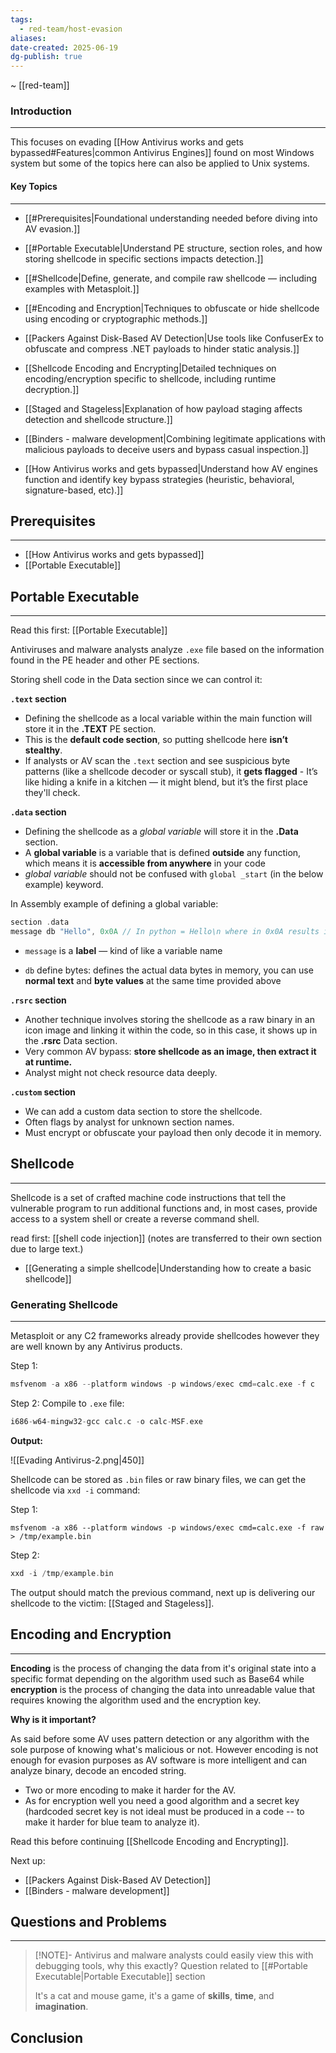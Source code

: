 ```yaml
---
tags:
  - red-team/host-evasion
aliases: 
date-created: 2025-06-19
dg-publish: true
---
```

~ [[red-team]]
### Introduction 
---
This focuses on evading [[How Antivirus works and gets bypassed#Features|common Antivirus Engines]] found on most Windows system but some of the topics here can also be applied to Unix systems.
#### Key Topics
---
- [[#Prerequisites|Foundational understanding needed before diving into AV evasion.]]
- [[#Portable Executable|Understand PE structure, section roles, and how storing shellcode in specific sections impacts detection.]]

- [[#Shellcode|Define, generate, and compile raw shellcode — including examples with Metasploit.]]

- [[#Encoding and Encryption|Techniques to obfuscate or hide shellcode using encoding or cryptographic methods.]]

- [[Packers Against Disk-Based AV Detection|Use tools like ConfuserEx to obfuscate and compress .NET payloads to hinder static analysis.]]

- [[Shellcode Encoding and Encrypting|Detailed techniques on encoding/encryption specific to shellcode, including runtime decryption.]]

- [[Staged and Stageless|Explanation of how payload staging affects detection and shellcode structure.]]
- [[Binders - malware development|Combining legitimate applications with malicious payloads to deceive users and bypass casual inspection.]]

- [[How Antivirus works and gets bypassed|Understand how AV engines function and identify key bypass strategies (heuristic, behavioral, signature-based, etc).]]
## Prerequisites
---
- [[How Antivirus works and gets bypassed]]
- [[Portable Executable]]
## Portable Executable
---
Read this first: [[Portable Executable]]

Antiviruses and malware analysts analyze `.exe` file based on the information found in the PE header and other PE sections.

Storing shell code in the Data section since we can control it:

**`.text` section**

- Defining the shellcode as a local variable within the main function will store it in the **.TEXT** PE section.  
- This is the **default code section**, so putting shellcode here **isn’t stealthy**.
- If analysts or AV scan the `.text` section and see suspicious byte patterns (like a shellcode decoder or syscall stub), it **gets flagged** - It’s like hiding a knife in a kitchen — it might blend, but it’s the first place they'll check.

**`.data` section**

- Defining the shellcode as a _global variable_ will store it in the **.Data** section.
- A **global variable** is a variable that is defined **outside** any function, which means it is **accessible from anywhere** in your code
- _global variable_ should not be confused with `global _start` (in the below example) keyword.

In Assembly example of defining a global variable:

```C
section .data
message db "Hello", 0x0A // In python = Hello\n where in 0x0A results into newline character.
```

- `message` is a **label** — kind of like a variable name
    
- `db`  define bytes: defines the actual data bytes in memory, you can use **normal text** and **byte values** at the same time provided above


**`.rsrc` section**

- Another technique involves storing the shellcode as a raw binary in an icon image and linking it within the code, so in this case, it shows up in the **.rsrc** Data section. 
- Very common AV bypass: **store shellcode as an image, then extract it at runtime.**
- Analyst might not check resource data deeply.

**`.custom` section**

- We can add a custom data section to store the shellcode.
- Often flags by analyst for unknown section names.
- Must encrypt or obfuscate your payload then only decode it in memory.
## Shellcode
---
Shellcode is a set of crafted machine code instructions that tell the vulnerable program to run additional functions and, in most cases, provide access to a system shell or create a reverse command shell.

read first: [[shell code injection]] (notes are transferred to their own section due to large text.)

- [[Generating a simple shellcode|Understanding how to create a basic shellcode]]
### Generating Shellcode
---
Metasploit or any C2 frameworks already provide shellcodes however they are well known by any Antivirus products.

Step 1: 
```C
msfvenom -a x86 --platform windows -p windows/exec cmd=calc.exe -f c
```

Step 2: Compile to `.exe` file:

```C
i686-w64-mingw32-gcc calc.c -o calc-MSF.exe
```

**Output:**

![[Evading Antivirus-2.png|450]]


Shellcode can be stored as `.bin` files or raw binary files, we can get the shellcode via `xxd -i` command:

Step 1:
```shell-session
msfvenom -a x86 --platform windows -p windows/exec cmd=calc.exe -f raw > /tmp/example.bin
```

Step 2: 

```C
xxd -i /tmp/example.bin
```

The output should match the previous command, next up is delivering our shellcode to the victim: [[Staged and Stageless]].
## Encoding and Encryption
---
**Encoding** is the process of changing the data from it's original state into a specific format depending on the algorithm used such as Base64 while **encryption** is the process of changing the data into unreadable value that requires knowing the algorithm used and the encryption key.

**Why is it important?**

As said before some AV uses pattern detection or any algorithm with the sole purpose of knowing what's malicious or not. However encoding is not enough for evasion purposes as AV software is more intelligent and can analyze binary, decode an encoded string.

- Two or more encoding to make it harder for the AV.
- As for encryption well you need a good algorithm and a secret key (hardcoded secret key is not ideal must be produced in a code -- to make it harder for blue team to analyze it).

Read this before continuing [[Shellcode Encoding and Encrypting]].

Next up:

- [[Packers Against Disk-Based AV Detection]]
- [[Binders - malware development]]
## Questions and Problems
---

> [!NOTE]-  Antivirus and malware analysts could easily view this with debugging tools, why this exactly?
>Question related to [[#Portable Executable|Portable Executable]] section
> 
> It's a cat and mouse game, it's a game of **skills**, **time**, and **imagination**.
## Conclusion



